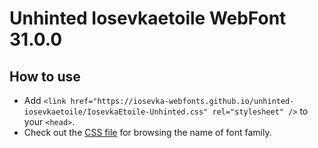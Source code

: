 # Unhinted Iosevkaetoile WebFont 31.0.0

## How to use

- Add `<link href="https://iosevka-webfonts.github.io/unhinted-iosevkaetoile/IosevkaEtoile-Unhinted.css" rel="stylesheet" />` to your `<head>`.
- Check out the [CSS file](./IosevkaEtoile-Unhinted.css) for browsing the name of font family.
